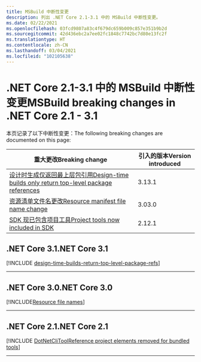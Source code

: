 ```yaml
---
title: MSBuild 中断性变更
description: 列出 .NET Core 2.1-3.1 中的 MSBuild 中断性变更。
ms.date: 02/22/2021
ms.openlocfilehash: 03fcd9807a83c4f679dc659b009c857e351b9b2d
ms.sourcegitcommit: 42d436ebc2a7ee02fc1848c7742bc7d80e13fc2f
ms.translationtype: HT
ms.contentlocale: zh-CN
ms.lasthandoff: 03/04/2021
ms.locfileid: "102105638"
---
```

# <a name="msbuild-breaking-changes-in-net-core-21---31"></a><span data-ttu-id="eed98-103">.NET Core 2.1-3.1 中的 MSBuild 中断性变更</span><span class="sxs-lookup"><span data-stu-id="eed98-103">MSBuild breaking changes in .NET Core 2.1 - 3.1</span></span>

<span data-ttu-id="eed98-104">本页记录了以下中断性变更：</span><span class="sxs-lookup"><span data-stu-id="eed98-104">The following breaking changes are documented on this page:</span></span>

| <span data-ttu-id="eed98-105">重大更改</span><span class="sxs-lookup"><span data-stu-id="eed98-105">Breaking change</span></span> | <span data-ttu-id="eed98-106">引入的版本</span><span class="sxs-lookup"><span data-stu-id="eed98-106">Version introduced</span></span> |
| - | - |
| [<span data-ttu-id="eed98-107">设计时生成仅返回最上层包引用</span><span class="sxs-lookup"><span data-stu-id="eed98-107">Design-time builds only return top-level package references</span></span>](#design-time-builds-only-return-top-level-package-references) | <span data-ttu-id="eed98-108">3.1</span><span class="sxs-lookup"><span data-stu-id="eed98-108">3.1</span></span> |
| [<span data-ttu-id="eed98-109">资源清单文件名更改</span><span class="sxs-lookup"><span data-stu-id="eed98-109">Resource manifest file name change</span></span>](#resource-manifest-file-name-change) | <span data-ttu-id="eed98-110">3.0</span><span class="sxs-lookup"><span data-stu-id="eed98-110">3.0</span></span> |
| [<span data-ttu-id="eed98-111">SDK 现已包含项目工具</span><span class="sxs-lookup"><span data-stu-id="eed98-111">Project tools now included in SDK</span></span>](#project-tools-now-included-in-sdk) | <span data-ttu-id="eed98-112">2.1</span><span class="sxs-lookup"><span data-stu-id="eed98-112">2.1</span></span> |

## <a name="net-core-31"></a><span data-ttu-id="eed98-113">.NET Core 3.1</span><span class="sxs-lookup"><span data-stu-id="eed98-113">.NET Core 3.1</span></span>

[!INCLUDE [design-time-builds-return-top-level-package-refs](../../../includes/core-changes/msbuild/3.1/design-time-builds-return-top-level-package-refs.md)]

***

## <a name="net-core-30"></a><span data-ttu-id="eed98-114">.NET Core 3.0</span><span class="sxs-lookup"><span data-stu-id="eed98-114">.NET Core 3.0</span></span>

[!INCLUDE[Resource file names](../../../includes/core-changes/msbuild/3.0/resource-manifest-name.md)]

***

## <a name="net-core-21"></a><span data-ttu-id="eed98-115">.NET Core 2.1</span><span class="sxs-lookup"><span data-stu-id="eed98-115">.NET Core 2.1</span></span>

[!INCLUDE [DotNetCliToolReference project elements removed for bundled tools](../../../includes/core-changes/msbuild/2.1/dotnetclitoolreference.md)]

***
